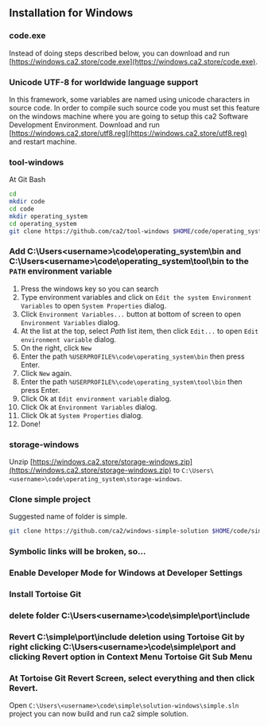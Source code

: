 ## Installation for Windows

### code.exe

Instead of doing steps described below, you can download and run [https://windows.ca2.store/code.exe](https://windows.ca2.store/code.exe).

### Unicode UTF-8 for worldwide language support
In this framework, some variables are named using unicode characters in source code. In order to compile such source code you must set this feature on the windows machine where you are going to setup this ca2 Software Development Environment.
Download and run [https://windows.ca2.store/utf8.reg](https://windows.ca2.store/utf8.reg) and restart machine.

### tool-windows
At Git Bash
```bash
cd
mkdir code
cd code
mkdir operating_system
cd operating_system
git clone https://github.com/ca2/tool-windows $HOME/code/operating_system/tool --recurse-submodules
```

### Add C:\Users\<username>\code\operating_system\bin and C:\Users\<username>\code\operating_system\tool\bin to the `PATH` environment variable
1. Press the windows key so you can search
2. Type environment variables and click on `Edit the system Environment Variables` to open `System Properties` dialog.
3. Click `Environment Variables...` button at bottom of screen to open `Environment Variables` dialog.
4. At the list at the top, select *Path* list item, then click `Edit...` to open `Edit environment variable` dialog.
5. On the right, click `New`
6. Enter the path `%USERPROFILE%\code\operating_system\bin` then press Enter.
7. Click `New` again.
8. Enter the path `%USERPROFILE%\code\operating_system\tool\bin` then press Enter.
9. Click Ok at `Edit environment variable` dialog.
10. Click Ok at `Environment Variables` dialog.
11. Click Ok at `System Properties` dialog.
12. Done!

### storage-windows
Unzip [https://windows.ca2.store/storage-windows.zip](https://windows.ca2.store/storage-windows.zip) to `C:\Users\<username>\code\operating_system\storage-windows`.

### Clone simple project
Suggested name of folder is simple.
```bash
git clone https://github.com/ca2/windows-simple-solution $HOME/code/simple --recurse-submodules
```

### Symbolic links will be broken, so...

### Enable Developer Mode for Windows at Developer Settings

### Install Tortoise Git

### delete folder C:\Users\<username>\code\simple\port\include

### Revert C:\simple\port\include deletion using Tortoise Git by right clicking C:\Users\<username>\code\simple\port and clicking Revert option in Context Menu Tortoise Git Sub Menu

### At Tortoise Git Revert Screen, select everything and then click Revert.

Open `C:\Users\<username>\code\simple\solution-windows\simple.sln` project you can now build and run ca2 simple solution.



